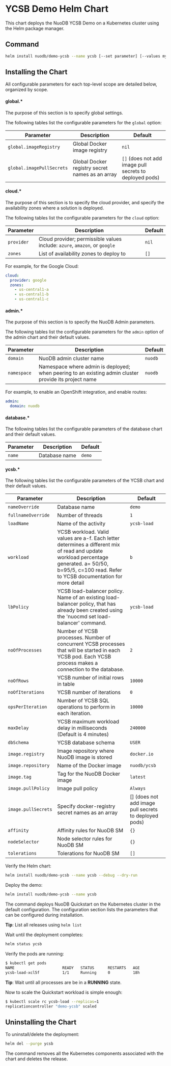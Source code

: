 # YCSB Demo Helm Chart

This chart deploys the NuoDB YCSB Demo on a Kubernetes cluster using the Helm package manager.

## Command

```bash
helm install nuodb/demo-ycsb --name ycsb [--set parameter] [--values myvalues.yaml]
```

## Installing the Chart

All configurable parameters for each top-level scope are detailed below, organized by scope.

#### global.*

The purpose of this section is to specify global settings.

The following tables list the configurable parameters for the `global` option:

| Parameter | Description | Default |
| ----- | ----------- | ------ |
| `global.imageRegistry` | Global Docker image registry | `nil` |
| `global.imagePullSecrets` | Global Docker registry secret names as an array | `[]` (does not add image pull secrets to deployed pods) |

#### cloud.*

The purpose of this section is to specify the cloud provider, and specify the availability zones where a solution is deployed.

The following tables list the configurable parameters for the `cloud` option:

| Parameter | Description | Default |
| ----- | ----------- | ------ |
| `provider` | Cloud provider; permissible values include: `azure`, `amazon`, or `google` |`nil`|
| `zones` | List of availability zones to deploy to |`[]`|

For example, for the Google Cloud:

```yaml
cloud:
  provider: google
  zones:
    - us-central1-a
    - us-central1-b
    - us-central1-c
```

#### admin.*

The purpose of this section is to specify the NuoDB Admin parameters.

The following tables list the configurable parameters for the `admin` option of the admin chart and their default values.

| Parameter | Description | Default |
| ----- | ----------- | ------ |
| `domain` | NuoDB admin cluster name | `nuodb` |
| `namespace` | Namespace where admin is deployed; when peering to an existing admin cluster provide its project name | `nuodb` |

For example, to enable an OpenShift integration, and enable routes:

```yaml
admin:
  domain: nuodb
```

#### database.*

The following tables list the configurable parameters of the database chart and their default values.

| Parameter | Description | Default |
| ----- | ----------- | ------ |
| `name` | Database name | `demo` |

#### ycsb.*

The following tables list the configurable parameters of the YCSB chart and their default values.

| Parameter | Description | Default |
| ----- | ----------- | ------ |
| `nameOverride` | Database name | `demo` |
| `fullnameOverride` | Number of threads | `1` |
| `loadName` | Name of the activity | `ycsb-load` |
| `workload` | YCSB workload.  Valid values are a-f. Each letter determines a different mix of read and update workload percentage generated. a= 50/50, b=95/5, c=100 read. Refer to YCSB documentation for more detail | `b` |
| `lbPolicy` | YCSB load-balancer policy. Name of an existing load-balancer policy, that has already been created using the 'nuocmd set load-balancer' command. | `ycsb-load` |
| `noOfProcesses` | Number of YCSB processes. Number of concurrent YCSB processes that will be started in each YCSB pod. Each YCSB process makes a connection to the database. | `2` |
| `noOfRows` | YCSB number of initial rows in table | `10000` |
| `noOfIterations` | YCSB number of iterations | `0` |
| `opsPerIteration` | Number of YCSB SQL operations to perform in each iteration. | `10000` |
| `maxDelay` | YCSB maximum workload delay in milliseconds (Default is 4 minutes) | `240000` |
| `dbSchema` | YCSB database schema | `USER` |
| `image.registry` | Image repository where NuoDB image is stored | `docker.io` |
| `image.repository` | Name of the Docker image | `nuodb/ycsb` |
| `image.tag` | Tag for the NuoDB Docker image | `latest` |
| `image.pullPolicy` | Image pull policy | `Always` |
| `image.pullSecrets` | Specify docker-registry secret names as an array | [] (does not add image pull secrets to deployed pods) |
| `affinity` | Affinity rules for NuoDB SM | `{}` |
| `nodeSelector` | Node selector rules for NuoDB SM | `{}` |
| `tolerations` | Tolerations for NuoDB SM | `[]` |

Verify the Helm chart:

```bash
helm install nuodb/demo-ycsb --name ycsb --debug --dry-run
```

Deploy the demo:

```bash
helm install nuodb/demo-ycsb --name ycsb
```

The command deploys NuoDB Quickstart on the Kubernetes cluster in the default configuration. The configuration section lists the parameters that can be configured during installation.

  **Tip**: List all releases using `helm list`

Wait until the deployment completes:

```bash
helm status ycsb
```

Verify the pods are running:

```bash
$ kubectl get pods
NAME                     READY   STATUS      RESTARTS   AGE
ycsb-load-xcl5f          1/1     Running     0          18h
```

  **Tip**: Wait until all processes are be in a **RUNNING** state.

Now to scale the Quickstart workload is simple enough:

```bash
$ kubectl scale rc ycsb-load --replicas=1
replicationcontroller "demo-ycsb" scaled
```

## Uninstalling the Chart

To uninstall/delete the deployment:

```bash
helm del --purge ycsb
```

The command removes all the Kubernetes components associated with the chart and deletes the release.

